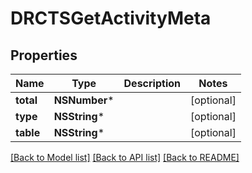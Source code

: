 # DRCTSGetActivityMeta

## Properties
Name | Type | Description | Notes
------------ | ------------- | ------------- | -------------
**total** | **NSNumber*** |  | [optional] 
**type** | **NSString*** |  | [optional] 
**table** | **NSString*** |  | [optional] 

[[Back to Model list]](../README.md#documentation-for-models) [[Back to API list]](../README.md#documentation-for-api-endpoints) [[Back to README]](../README.md)


